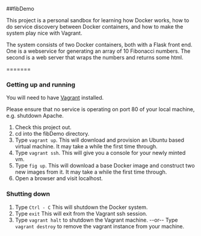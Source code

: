 ##fibDemo

This project is a personal sandbox for learning how Docker works, how to do service discovery between Docker containers,
and how to make the system play nice with Vagrant.

The system consists of two Docker containers, both with a Flask front end. One is a webservice for generating an array of 10 Fibonacci numbers. The second is a web server that wraps the numbers and returns some html.

=======

### Getting up and running

You will need to have [Vagrant](http://www.vagrantup.com) installed. 

Please ensure that no service is operating on port 80 of your local machine, e.g. shutdown Apache.

 1. Check this project out.
 1. cd into the fibDemo directory.
 1. Type `vagrant up`. This will download and provision an Ubuntu based virtual machine. It may take a while the first time through.
 1. Type `vagrant ssh`. This will give you a console for your newly minted vm.
 1. Type `fig up`. This will download a base Docker image and construct two new images from it. It may take a while the first time through.
 1. Open a browser and visit localhost.


### Shutting down

 1. Type `Ctrl - C` This will shutdown the Docker system.
 1. Type `exit` This will exit from the Vagrant ssh session.
 1. Type `vagrant halt` to shutdown the Vagrant machine. --or-- Type `vagrant destroy` to remove the vagrant instance from your machine.
 
 
